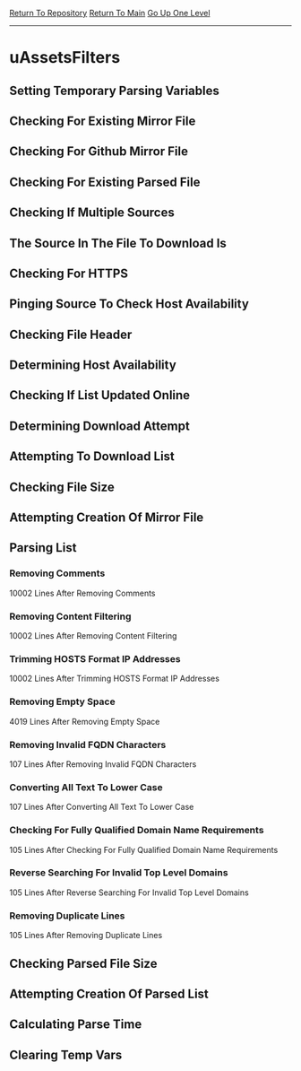 [Return To Repository](https://github.com/deathbybandaid/piholeparser/)
[Return To Main](https://github.com/deathbybandaid/piholeparser/blob/master/RecentRunLogs/Mainlog.md)
[Go Up One Level](https://github.com/deathbybandaid/piholeparser/blob/master/RecentRunLogs/TopLevelScripts/30-Processing-External-Blacklists.md)
____________________________________
# uAssetsFilters
## Setting Temporary Parsing Variables
## Checking For Existing Mirror File
## Checking For Github Mirror File
## Checking For Existing Parsed File
## Checking If Multiple Sources
## The Source In The File To Download Is
## Checking For HTTPS
## Pinging Source To Check Host Availability
## Checking File Header
## Determining Host Availability
## Checking If List Updated Online
## Determining Download Attempt
## Attempting To Download List
## Checking File Size
## Attempting Creation Of Mirror File
## Parsing List
### Removing Comments
10002 Lines After Removing Comments
### Removing Content Filtering
10002 Lines After Removing Content Filtering
### Trimming HOSTS Format IP Addresses
10002 Lines After Trimming HOSTS Format IP Addresses
### Removing Empty Space
4019 Lines After Removing Empty Space
### Removing Invalid FQDN Characters
107 Lines After Removing Invalid FQDN Characters
### Converting All Text To Lower Case
107 Lines After Converting All Text To Lower Case
### Checking For Fully Qualified Domain Name Requirements
105 Lines After Checking For Fully Qualified Domain Name Requirements
### Reverse Searching For Invalid Top Level Domains
105 Lines After Reverse Searching For Invalid Top Level Domains
### Removing Duplicate Lines
105 Lines After Removing Duplicate Lines
## Checking Parsed File Size
## Attempting Creation Of Parsed List
## Calculating Parse Time
## Clearing Temp Vars
